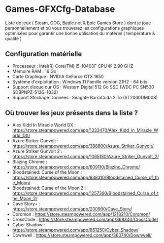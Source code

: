 # Games-GFXCfg-Database
Liste de jeux ( Steam, GOG, Battle.net & Epic Games Store ) dont je joue personnellement et où vous trouverez les configurations graphiques optimisées pour garantir une bonne utilisation du matériel ( température &amp; qualité )

## Configuration matérielle

- Processeur : Intel(R) Core(TM) i5-10400F CPU @ 2.90 GHZ
- Mémoire RAM : 16 Go
- Carte Graphique : NVIDIA GeForce GTX 1650
- Système d'exploitation : Windows 11 Famille version 21H2 - 64 bits
- Support disque dur OS : Western Digital 512 Go SSD (WDC PC SN530 SDBPNPZ-512G-1032)
- Support Stockage Données : Seagate BarraCuda 2 To (ST2000DM008)

## Où trouver les jeux présents dans la liste ?

- Alex Kidd In Miracle World DX : https://store.steampowered.com/app/1333470/Alex_Kidd_in_Miracle_World_DX/
- Azure Striker Gunvolt : https://store.steampowered.com/app/388800/Azure_Striker_Gunvolt/
- Azure Striker Gunvolt 2 : https://store.steampowered.com/app/1065180/Azure_Striker_Gunvolt_2/
- Blazing Chrome : https://store.steampowered.com/app/609110/Blazing_Chrome/
- Bloodstained: Curse of the Moon : https://store.steampowered.com/app/838310/Bloodstained_Curse_of_the_Moon/
- Bloodstained: Curse of the Moon 2 : https://store.steampowered.com/app/1257360/Bloodstained_Curse_of_the_Moon_2/
- Cave Story+ : https://store.steampowered.com/app/200900/Cave_Story/
- Coromon : https://store.steampowered.com/app/1218210/Coromon/
- CrossCode : https://store.steampowered.com/app/368340/CrossCode/
- Cyber Shadow : https://store.steampowered.com/app/861250/Cyber_Shadow/
- Downwell : https://store.steampowered.com/app/360740/Downwell/

